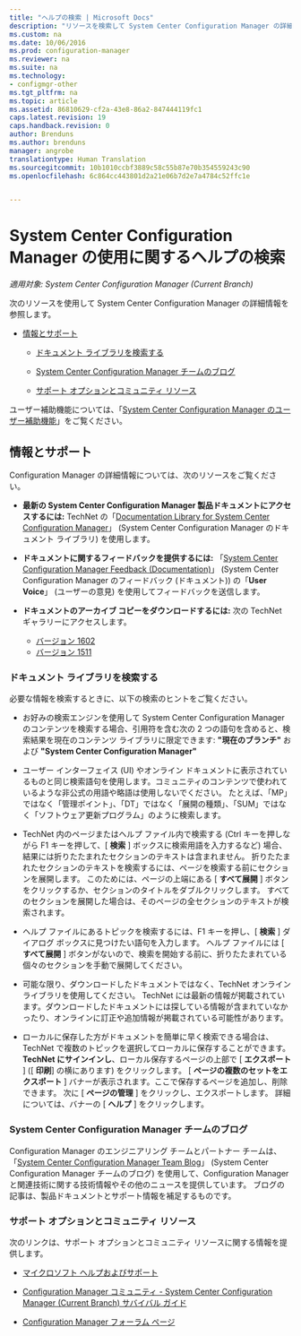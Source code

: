 ```yaml
---
title: "ヘルプの検索 | Microsoft Docs"
description: "リソースを検索して System Center Configuration Manager の詳細情報を参照します。"
ms.custom: na
ms.date: 10/06/2016
ms.prod: configuration-manager
ms.reviewer: na
ms.suite: na
ms.technology:
- configmgr-other
ms.tgt_pltfrm: na
ms.topic: article
ms.assetid: 86810629-cf2a-43e8-86a2-847444119fc1
caps.latest.revision: 19
caps.handback.revision: 0
author: Brenduns
ms.author: brenduns
manager: angrobe
translationtype: Human Translation
ms.sourcegitcommit: 10b1010ccbf3889c58c55b87e70b354559243c90
ms.openlocfilehash: 6c864cc443801d2a21e06b7d2e7a4784c52ffc1e


---
```

# <a name="find-help-for-using-system-center-configuration-manager"></a>System Center Configuration Manager の使用に関するヘルプの検索

*適用対象: System Center Configuration Manager (Current Branch)*

次のリソースを使用して System Center Configuration Manager の詳細情報を参照します。  

-   [情報とサポート](#bkmk_Info)  

    -   [ドキュメント ライブラリを検索する](#BKMK_SearchTips)  

    -   [System Center Configuration Manager チームのブログ](#BKMK_ProductGroupBlog)  

    -   [サポート オプションとコミュニティ リソース](#BKMK_SupportOptions)

  ユーザー補助機能については、「[System Center Configuration Manager のユーザー補助機能](../../core/understand/accessibility-features.md)」をご覧ください。

##  <a name="a-namebkmkinfoa-information-and-support"></a><a name="bkmk_Info"></a> 情報とサポート  
 Configuration Manager の詳細情報については、次のリソースをご覧ください。  

-   **最新の System Center Configuration Manager 製品ドキュメントにアクセスするには:** TechNet の「[Documentation Library for System Center Configuration Manager](http://go.microsoft.com/fwlink/p/?LinkId=691974)」 (System Center Configuration Manager のドキュメント ライブラリ) を使用します。  

-   **ドキュメントに関するフィードバックを提供するには:** 「[System Center Configuration Manager Feedback (Documentation)](https://configurationmanager.uservoice.com/forums/300492-ideas/category/112371-documentation)」 (System Center Configuration Manager のフィードバック (ドキュメント)) の「**User Voice**」 (ユーザーの意見) を使用してフィードバックを送信します。  

-   **ドキュメントのアーカイブ コピーをダウンロードするには:** 次の TechNet ギャラリーにアクセスします。

    - [バージョン 1602](https://gallery.technet.microsoft.com/documentation-for-system-ea90eaf1)
    - [バージョン 1511](https://gallery.technet.microsoft.com/documentation-for-system-ea90eaf1)

###  <a name="a-namebkmksearchtipsa-search-the-documentation-library"></a><a name="BKMK_SearchTips"></a> ドキュメント ライブラリを検索する  
 必要な情報を検索するときに、以下の検索のヒントをご覧ください。  

-   お好みの検索エンジンを使用して System Center Configuration Manager のコンテンツを検索する場合、引用符を含む次の 2 つの語句を含めると、検索結果を現在のコンテンツ ライブラリに限定できます:   **"現在のブランチ"** および **"System Center Configuration Manager"**  

-   ユーザー インターフェイス (UI) やオンライン ドキュメントに表示されているものと同じ検索語句を使用します。コミュニティのコンテンツで使われているような非公式の用語や略語は使用しないでください。 たとえば、「MP」ではなく「管理ポイント」、「DT」ではなく「展開の種類」、「SUM」ではなく「ソフトウェア更新プログラム」のように検索します。  

-   TechNet 内のページまたはヘルプ ファイル内で検索する (Ctrl キーを押しながら F1 キーを押して、[ **検索** ] ボックスに検索用語を入力するなど) 場合、結果には折りたたまれたセクションのテキストは含まれません。 折りたたまれたセクションのテキストを検索するには、ページを検索する前にセクションを展開します。 このためには、ページの上端にある [ **すべて展開** ] ボタンをクリックするか、セクションのタイトルをダブルクリックします。 すべてのセクションを展開した場合は、そのページの全セクションのテキストが検索されます。  

-   ヘルプ ファイルにあるトピックを検索するには、F1 キーを押し、[ **検索** ] ダイアログ ボックスに見つけたい語句を入力します。 ヘルプ ファイルには [ **すべて展開** ] ボタンがないので、検索を開始する前に、折りたたまれている個々のセクションを手動で展開してください。  

-   可能な限り、ダウンロードしたドキュメントではなく、TechNet オンライン ライブラリを使用してください。 TechNet には最新の情報が掲載されています。ダウンロードしたドキュメントには探している情報が含まれていなかったり、オンラインに訂正や追加情報が掲載されている可能性があります。  

-   ローカルに保存した方がドキュメントを簡単に早く検索できる場合は、TechNet で複数のトピックを選択してローカルに保存することができます。 **TechNet にサインインし**、ローカル保存するページの上部で [ **エクスポート** ] ([ **印刷**] の横にあります) をクリックします。 [ **ページの複数のセットをエクスポート** ] バナーが表示されます。ここで保存するページを追加し、削除できます。 次に [ **ページの管理** ] をクリックし、エクスポートします。 詳細については、バナーの [ **ヘルプ** ] をクリックします。  

###  <a name="a-namebkmkproductgroupbloga-the-system-center-configuration-manager-team-blog"></a><a name="BKMK_ProductGroupBlog"></a> System Center Configuration Manager チームのブログ  
 Configuration Manager のエンジニアリング チームとパートナー チームは、「[System Center Configuration Manager Team Blog](http://go.microsoft.com/fwlink/?LinkId=191941)」 (System Center Configuration Manager チームのブログ) を使用して、Configuration Manager と関連技術に関する技術情報やその他のニュースを提供しています。 ブログの記事は、製品ドキュメントとサポート情報を補足するものです。  

###  <a name="a-namebkmksupportoptionsa-support-options-and-community-resources"></a><a name="BKMK_SupportOptions"></a> サポート オプションとコミュニティ リソース  
 次のリンクは、サポート オプションとコミュニティ リソースに関する情報を提供します。  

-   [マイクロソフト ヘルプおよびサポート](http://go.microsoft.com/fwlink/?LinkId=243064)  

-   [Configuration Manager コミュニティ - System Center Configuration Manager (Current Branch) サバイバル ガイド](http://social.technet.microsoft.com/wiki/contents/articles/33035.system-center-configuration-manager-current-branch-survival-guide.aspx )  

-   [Configuration Manager フォーラム ページ](https://social.technet.microsoft.com/Forums/en-US/home?category=ConfigMgrCB)  



<!--HONumber=Dec16_HO3-->



